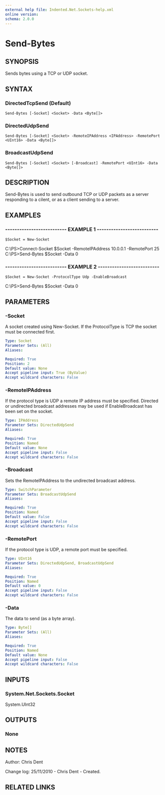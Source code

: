 ```yaml
---
external help file: Indented.Net.Sockets-help.xml
online version: 
schema: 2.0.0
---
```


# Send-Bytes

## SYNOPSIS
Sends bytes using a TCP or UDP socket.

## SYNTAX

### DirectedTcpSend (Default)
```
Send-Bytes [-Socket] <Socket> -Data <Byte[]>
```

### DirectedUdpSend
```
Send-Bytes [-Socket] <Socket> -RemoteIPAddress <IPAddress> -RemotePort <UInt16> -Data <Byte[]>
```

### BroadcastUdpSend
```
Send-Bytes [-Socket] <Socket> [-Broadcast] -RemotePort <UInt16> -Data <Byte[]>
```

## DESCRIPTION
Send-Bytes is used to send outbound TCP or UDP packets as a server responding to a cilent, or as a client sending to a server.

## EXAMPLES

### -------------------------- EXAMPLE 1 --------------------------
```
$Socket = New-Socket
```

C:\PS\>Connect-Socket $Socket -RemoteIPAddress 10.0.0.1 -RemotePort 25
C:\PS\>Send-Bytes $Socket -Data 0

### -------------------------- EXAMPLE 2 --------------------------
```
$Socket = New-Socket -ProtocolType Udp -EnableBroadcast
```

C:\PS\>Send-Bytes $Socket -Data 0

## PARAMETERS

### -Socket
A socket created using New-Socket.
If the ProtocolType is TCP the socket must be connected first.

```yaml
Type: Socket
Parameter Sets: (All)
Aliases: 

Required: True
Position: 2
Default value: None
Accept pipeline input: True (ByValue)
Accept wildcard characters: False
```

### -RemoteIPAddress
If the protocol type is UDP a remote IP address must be specified.
Directed or undirected broadcast addresses may be used if EnableBroadcast has been set on the socket.

```yaml
Type: IPAddress
Parameter Sets: DirectedUdpSend
Aliases: 

Required: True
Position: Named
Default value: None
Accept pipeline input: False
Accept wildcard characters: False
```

### -Broadcast
Sets the RemoteIPAddress to the undirected broadcast address.

```yaml
Type: SwitchParameter
Parameter Sets: BroadcastUdpSend
Aliases: 

Required: True
Position: Named
Default value: False
Accept pipeline input: False
Accept wildcard characters: False
```

### -RemotePort
If the protocol type is UDP, a remote port must be specified.

```yaml
Type: UInt16
Parameter Sets: DirectedUdpSend, BroadcastUdpSend
Aliases: 

Required: True
Position: Named
Default value: 0
Accept pipeline input: False
Accept wildcard characters: False
```

### -Data
The data to send (as a byte array).

```yaml
Type: Byte[]
Parameter Sets: (All)
Aliases: 

Required: True
Position: Named
Default value: None
Accept pipeline input: False
Accept wildcard characters: False
```

## INPUTS

### System.Net.Sockets.Socket
System.UInt32

## OUTPUTS

### None

## NOTES
Author: Chris Dent

Change log:
  25/11/2010 - Chris Dent - Created.

## RELATED LINKS

